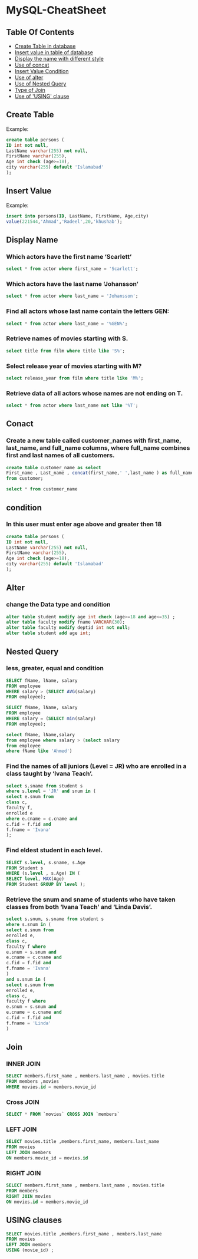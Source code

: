 # MySQL-CheatSheet

## Table Of Contents
- [Create Table in database](#Create-Table)
- [Insert value in table of database](#Insert-Value)
- [Display the name with different style](#Display-Name)
- [Use of concat](#Conact)
- [Insert Value Condition](#Condition)
- [Use of alter](#Alter)
- [Use of Nested Query](#Nested-Query)
- [Type of Join](#Join)
- [Use of 'USING' clause](#USING-clauses)

## Create Table
Example:
```SQL
create table persons (
ID int not null,
LastName varchar(255) not null,
FirstName varchar(255),
Age int check (age>=18),
city varchar(255) default 'Islamabad'
);
```

## Insert Value
Example:

```SQL
insert into persons(ID, LastName, FirstName, Age,city)
value(221544,'Ahmad','Radeel',20,'khushab');
```

## Display Name

### Which actors have the first name ‘Scarlett’
```SQL
select * from actor where first_name = 'Scarlett';
```

### Which actors have the last name ‘Johansson’

```SQL
select * from actor where last_name = 'Johansson';
```

### Find all actors whose last name contain the letters GEN:

```SQL
select * from actor where last_name = '%GEN%';
```

### Retrieve names of movies starting with S.

```SQL
select title from film where title like 'S%';
```

### Select release year of movies starting with M?

```SQL
select release_year from film where title like 'M%';
```

### Retrieve data of all actors whose names are not ending on T.

```SQL
select * from actor where last_name not like '%T';
```

## Conact

### Create a new table called customer_names with first_name, last_name, and full_name columns, where full_name combines first and last names of all customers.
```SQL
create table customer_name as select
First_name , Last_name , concat(first_name,' ',last_name ) as full_name
from customer;

select * from customer_name
```

## condition

### In this user must enter age above and greater then 18  
```SQL
create table persons (
ID int not null,
LastName varchar(255) not null,
FirstName varchar(255),
Age int check (age>=18),
city varchar(255) default 'Islamabad'
);
```

## Alter

### change the Data type and condition
```SQL
alter table student modify age int check (age>=18 and age<=35) ;
alter table faculty modify fname VARCHAR(30);
alter table faculty modify deptid int not null;
alter table student add age int;
```

## Nested Query

### less, greater, equal and condition
```SQL
SELECT fName, lName, salary
FROM employee
WHERE salary > (SELECT AVG(salary)
FROM employee);
```

```SQL
SELECT fName, lName, salary
FROM employee
WHERE salary = (SELECT min(salary)
FROM employee);
```

```SQL
select fName, lName,salary
from employee where salary > (select salary
from employee
where fName like 'Ahmed')
```

### Find the names of all juniors (Level = JR) who are enrolled in a class taught by ‘Ivana Teach’.

```SQL
select s.sname from student s
where s.level = 'JR' and snum in (
select e.snum from
class c,
faculty f,
enrolled e
where e.cname = c.cname and
c.fid = f.fid and
f.fname = 'Ivana'
);
```

### Find eldest student in each level.

```SQL
SELECT s.level, s.sname, s.Age
FROM Student s
WHERE (s.level , s.Age) IN (
SELECT level, MAX(Age)
FROM Student GROUP BY level );
```

### Retrieve the snum and sname of students who have taken classes from both ‘Ivana Teach’ and ‘Linda Davis’.

```SQL
select s.snum, s.sname from student s
where s.snum in (
select e.snum from
enrolled e,
class c,
faculty f where
e.snum = s.snum and
e.cname = c.cname and
c.fid = f.fid and
f.fname = 'Ivana'
)
and s.snum in (
select e.snum from
enrolled e,
class c,
faculty f where
e.snum = s.snum and
e.cname = c.cname and
c.fid = f.fid and
f.fname = 'Linda'
)
```

## Join

### INNER JOIN
```SQL
SELECT members.first_name , members.last_name , movies.title
FROM members ,movies
WHERE movies.id = members.movie_id
```

### Cross JOIN

```SQL
SELECT * FROM `movies` CROSS JOIN `members`
```

### LEFT JOIN

```SQL
SELECT movies.title ,members.first_name, members.last_name
FROM movies
LEFT JOIN members
ON members.movie_id = movies.id
```

### RIGHT JOIN

```SQL
SELECT members.first_name , members.last_name , movies.title
FROM members
RIGHT JOIN movies
ON movies.id = members.movie_id
```

## USING clauses

```SQL
SELECT movies.title ,members.first_name , members.last_name
FROM movies
LEFT JOIN members
USING (movie_id) ;
```
